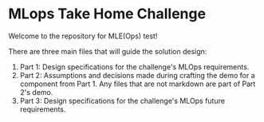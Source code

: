 # MLops Take Home Challenge

Welcome to the repository for MLE(Ops) test!

There are three main files that will guide the solution design:
1. Part 1: Design specifications for the challenge's MLOps requirements.
2. Part 2: Assumptions and decisions made during crafting the demo for a component from Part 1. Any files that are not markdown are part of Part 2's demo. 
3. Part 3: Design specifications for the challenge's MLOps future requirements.
